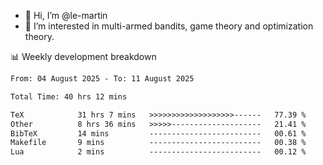 - 👋 Hi, I’m @le-martin
- 👀 I’m interested in multi-armed bandits, game theory and optimization theory.
<!---- 💞️ I’m looking to collaborate on ...
- 📫 How to reach me ...-->

<!---
Tutorial for using WakaTime stats in GitHub profile: https://github.com/athul/waka-readme
-->

📊 Weekly development breakdown
<!--START_SECTION:waka-->

```txt
From: 04 August 2025 - To: 11 August 2025

Total Time: 40 hrs 12 mins

TeX            31 hrs 7 mins   >>>>>>>>>>>>>>>>>>>------   77.39 %
Other          8 hrs 36 mins   >>>>>--------------------   21.41 %
BibTeX         14 mins         -------------------------   00.61 %
Makefile       9 mins          -------------------------   00.38 %
Lua            2 mins          -------------------------   00.12 %
```

<!--END_SECTION:waka-->

<!---
le-martin/le-martin is a ✨ special ✨ repository because its `README.md` (this file) appears on your GitHub profile.
You can click the Preview link to take a look at your changes.
--->

